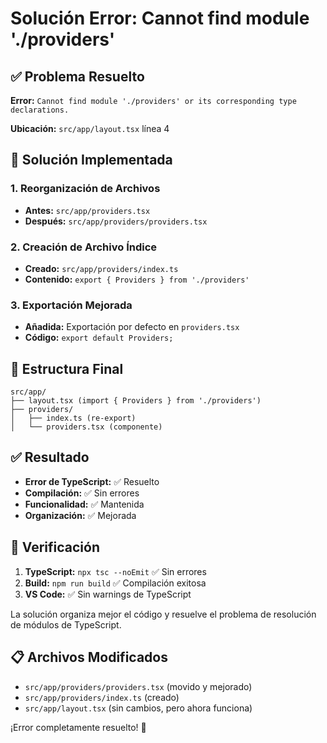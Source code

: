 # Solución Error: Cannot find module './providers'

## ✅ Problema Resuelto

**Error:** `Cannot find module './providers' or its corresponding type declarations.`

**Ubicación:** `src/app/layout.tsx` línea 4

## 🔧 Solución Implementada

### 1. Reorganización de Archivos
- **Antes:** `src/app/providers.tsx`
- **Después:** `src/app/providers/providers.tsx`

### 2. Creación de Archivo Índice
- **Creado:** `src/app/providers/index.ts`
- **Contenido:** `export { Providers } from './providers'`

### 3. Exportación Mejorada
- **Añadida:** Exportación por defecto en `providers.tsx`
- **Código:** `export default Providers;`

## 📁 Estructura Final

```
src/app/
├── layout.tsx (import { Providers } from './providers')
├── providers/
│   ├── index.ts (re-export)
│   └── providers.tsx (componente)
```

## ✅ Resultado

- **Error de TypeScript:** ✅ Resuelto
- **Compilación:** ✅ Sin errores
- **Funcionalidad:** ✅ Mantenida
- **Organización:** ✅ Mejorada

## 🧪 Verificación

1. **TypeScript:** `npx tsc --noEmit` ✅ Sin errores
2. **Build:** `npm run build` ✅ Compilación exitosa
3. **VS Code:** ✅ Sin warnings de TypeScript

La solución organiza mejor el código y resuelve el problema de resolución de módulos de TypeScript.

## 📋 Archivos Modificados

- `src/app/providers/providers.tsx` (movido y mejorado)
- `src/app/providers/index.ts` (creado)
- `src/app/layout.tsx` (sin cambios, pero ahora funciona)

¡Error completamente resuelto! 🎉
